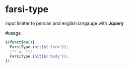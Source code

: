 farsi-type
==========

input limiter to persian and english langauge with **Jquery**

#usage
```javascript
$(function(){
  FarsiType.init($('form'));
  /** or **/
  FarsiType.init($('body'));
});
```
